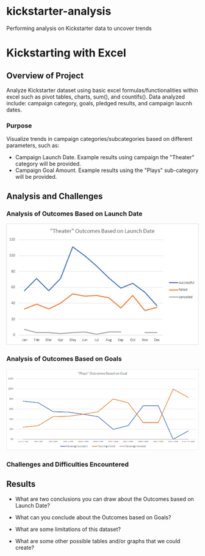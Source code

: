 # kickstarter-analysis
Performing analysis on Kickstarter data to uncover trends

# Kickstarting with Excel

## Overview of Project
Analyze Kickstarter dataset using basic excel formulas/functionalities within excel such as pivot tables, charts, sum(), and countifs().
Data analyzed include: campaign category, goals, pledged results, and campaign laucnh dates.

### Purpose
Visualize trends in campaign categories/subcategories based on different parameters, such as:
- Campaign Launch Date. Example results using campaign the "Theater" category will be provided.
- Campaign Goal Amount. Example results using the "Plays" sub-category will be provided.

## Analysis and Challenges

### Analysis of Outcomes Based on Launch Date

![Theatre Outcomes vs Launch](Resources/Theater_Outcomes_vs_Launch.png)
### Analysis of Outcomes Based on Goals
![Play Outcomes vs Goals](Resources/Outcomes_vs_Goals.png)
### Challenges and Difficulties Encountered

## Results

- What are two conclusions you can draw about the Outcomes based on Launch Date?

- What can you conclude about the Outcomes based on Goals?

- What are some limitations of this dataset?

- What are some other possible tables and/or graphs that we could create?
